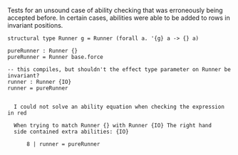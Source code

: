 Tests for an unsound case of ability checking that was erroneously being
accepted before. In certain cases, abilities were able to be added to rows in
invariant positions.

```unison
structural type Runner g = Runner (forall a. '{g} a -> {} a)

pureRunner : Runner {}
pureRunner = Runner base.force

-- this compiles, but shouldn't the effect type parameter on Runner be invariant?
runner : Runner {IO}
runner = pureRunner
```

```ucm

  I could not solve an ability equation when checking the expression in red
  
  When trying to match Runner {} with Runner {IO} The right hand
  side contained extra abilities: {IO}
  
      8 | runner = pureRunner
  

```
